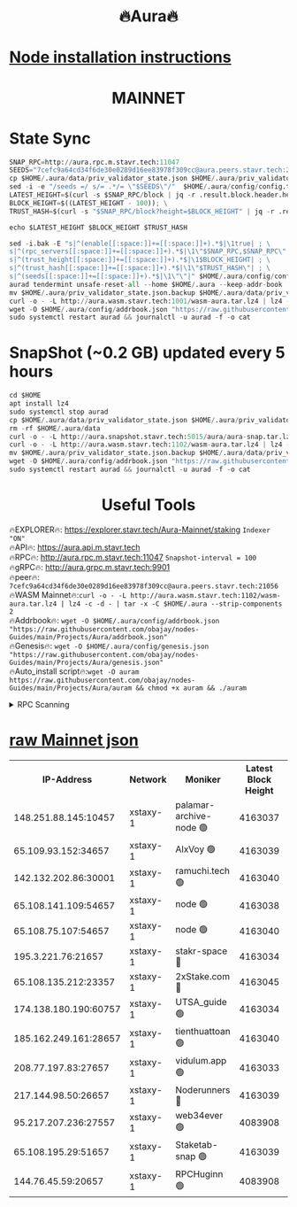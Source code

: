 <h1 align="center"> 🔥Aura🔥</h1>

[Node installation instructions](https://github.com/obajay/nodes-Guides/tree/main/Projects/Aura)
=
<h1 align="center"> MAINNET</h1>


# State Sync
```python
SNAP_RPC=http://aura.rpc.m.stavr.tech:11047
SEEDS="7cefc9a64cd34f6de30e0289d16ee83978f309cc@aura.peers.stavr.tech:21056"
cp $HOME/.aura/data/priv_validator_state.json $HOME/.aura/priv_validator_state.json.backup
sed -i -e "/seeds =/ s/= .*/= \"$SEEDS\"/"  $HOME/.aura/config/config.toml
LATEST_HEIGHT=$(curl -s $SNAP_RPC/block | jq -r .result.block.header.height); \
BLOCK_HEIGHT=$((LATEST_HEIGHT - 100)); \
TRUST_HASH=$(curl -s "$SNAP_RPC/block?height=$BLOCK_HEIGHT" | jq -r .result.block_id.hash)

echo $LATEST_HEIGHT $BLOCK_HEIGHT $TRUST_HASH

sed -i.bak -E "s|^(enable[[:space:]]+=[[:space:]]+).*$|\1true| ; \
s|^(rpc_servers[[:space:]]+=[[:space:]]+).*$|\1\"$SNAP_RPC,$SNAP_RPC\"| ; \
s|^(trust_height[[:space:]]+=[[:space:]]+).*$|\1$BLOCK_HEIGHT| ; \
s|^(trust_hash[[:space:]]+=[[:space:]]+).*$|\1\"$TRUST_HASH\"| ; \
s|^(seeds[[:space:]]+=[[:space:]]+).*$|\1\"\"|" $HOME/.aura/config/config.toml
aurad tendermint unsafe-reset-all --home $HOME/.aura --keep-addr-book
mv $HOME/.aura/priv_validator_state.json.backup $HOME/.aura/data/priv_validator_state.json
curl -o - -L http://aura.wasm.stavr.tech:1001/wasm-aura.tar.lz4 | lz4 -c -d - | tar -x -C $HOME/.aura --strip-components 2
wget -O $HOME/.aura/config/addrbook.json "https://raw.githubusercontent.com/obajay/nodes-Guides/main/Projects/Aura/addrbook.json"
sudo systemctl restart aurad && journalctl -u aurad -f -o cat
```
# SnapShot (~0.2 GB) updated every 5 hours
```python
cd $HOME
apt install lz4
sudo systemctl stop aurad
cp $HOME/.aura/data/priv_validator_state.json $HOME/.aura/priv_validator_state.json.backup
rm -rf $HOME/.aura/data
curl -o - -L http://aura.snapshot.stavr.tech:5015/aura/aura-snap.tar.lz4 | lz4 -c -d - | tar -x -C $HOME/.aura --strip-components 2
curl -o - -L http://aura.wasm.stavr.tech:1102/wasm-aura.tar.lz4 | lz4 -c -d - | tar -x -C $HOME/.aura --strip-components 2
mv $HOME/.aura/priv_validator_state.json.backup $HOME/.aura/data/priv_validator_state.json
wget -O $HOME/.aura/config/addrbook.json "https://raw.githubusercontent.com/obajay/nodes-Guides/main/Projects/Aura/addrbook.json"
sudo systemctl restart aurad && journalctl -u aurad -f -o cat
```

 <h1 align="center"> Useful Tools</h1>

🔥EXPLORER🔥:     https://explorer.stavr.tech/Aura-Mainnet/staking        `Indexer "ON"` \
🔥API🔥:          https://aura.api.m.stavr.tech \
🔥RPC🔥:          http://aura.rpc.m.stavr.tech:11047              `Snapshot-interval = 100` \
🔥gRPC🔥:         http://aura.grpc.m.stavr.tech:9901 \
🔥peer🔥:         `7cefc9a64cd34f6de30e0289d16ee83978f309cc@aura.peers.stavr.tech:21056` \
🔥WASM Mainnet🔥:`curl -o - -L http://aura.wasm.stavr.tech:1102/wasm-aura.tar.lz4 | lz4 -c -d - | tar -x -C $HOME/.aura --strip-components 2` \
🔥Addrbook🔥:  `wget -O $HOME/.aura/config/addrbook.json "https://raw.githubusercontent.com/obajay/nodes-Guides/main/Projects/Aura/addrbook.json"` \
🔥Genesis🔥:  `wget -O $HOME/.aura/config/genesis.json "https://raw.githubusercontent.com/obajay/nodes-Guides/main/Projects/Aura/genesis.json"` \
🔥Auto_install script🔥:`wget -O auram https://raw.githubusercontent.com/obajay/nodes-Guides/main/Projects/Aura/auram && chmod +x auram && ./auram`

<details>
<summary>RPC Scanning</summary>

<h2 align="center"> We scan nodes in real time every 4 hours. And we provide the final result of RPC endpoints.
We cannot influence the operation of these nodes in any way. </h2>


```python
If Voting Power is higher than 0 --> then the Node is a validator of the network and may be subject to attack and be a potential threat to the chain.
```
```python
We marked such validators with a red symbol
```

</details>

[raw Mainnet json](https://rpc-check.auram.stavr.tech/auram/rpcauram_result.json)
=



<table><tr><th>IP-Address</th><th>Network</th><th>Moniker</th><th>Latest Block Height</th><th>Earliest Block Height</th><th>Catching Up</th><th>Tx Index</th><th>Voting Power</th><th>Scan Time</th></tr><tr><td>148.251.88.145:10457</td><td>xstaxy-1</td><td>palamar-archive-node 🟢</td><td>4163037</td><td>1</td><td>False</td><td>on</td><td>0</td><td>2023-12-19T21:52:31.174176110UTC</td></tr><tr><td>65.109.93.152:34657</td><td>xstaxy-1</td><td>AlxVoy 🟢</td><td>4163039</td><td>1</td><td>False</td><td>on</td><td>0</td><td>2023-12-19T21:52:42.572329260UTC</td></tr><tr><td>142.132.202.86:30001</td><td>xstaxy-1</td><td>ramuchi.tech 🟢</td><td>4163040</td><td>1</td><td>False</td><td>on</td><td>0</td><td>2023-12-19T21:52:45.596352449UTC</td></tr><tr><td>65.108.141.109:54657</td><td>xstaxy-1</td><td>node 🟢</td><td>4163038</td><td>151001</td><td>False</td><td>on</td><td>0</td><td>2023-12-19T21:52:33.535676023UTC</td></tr><tr><td>65.108.75.107:54657</td><td>xstaxy-1</td><td>node 🟢</td><td>4163040</td><td>151001</td><td>False</td><td>on</td><td>0</td><td>2023-12-19T21:52:50.356296140UTC</td></tr><tr><td>195.3.221.76:21657</td><td>xstaxy-1</td><td>stakr-space 🔴</td><td>4163034</td><td>864001</td><td>False</td><td>on</td><td>2000010</td><td>2023-12-19T21:52:11.850323096UTC</td></tr><tr><td>65.108.135.212:23357</td><td>xstaxy-1</td><td>2xStake.com 🔴</td><td>4163045</td><td>1292001</td><td>False</td><td>off</td><td>500059</td><td>2023-12-19T21:53:18.101517351UTC</td></tr><tr><td>174.138.180.190:60757</td><td>xstaxy-1</td><td>UTSA_guide 🟢</td><td>4163034</td><td>2058001</td><td>False</td><td>on</td><td>0</td><td>2023-12-19T21:52:12.489317808UTC</td></tr><tr><td>185.162.249.161:28657</td><td>xstaxy-1</td><td>tienthuattoan 🟢</td><td>4163040</td><td>2511001</td><td>False</td><td>on</td><td>0</td><td>2023-12-19T21:52:45.869600998UTC</td></tr><tr><td>208.77.197.83:27657</td><td>xstaxy-1</td><td>vidulum.app 🟢</td><td>4163033</td><td>3205801</td><td>False</td><td>on</td><td>0</td><td>2023-12-19T21:52:07.375058892UTC</td></tr><tr><td>217.144.98.50:26657</td><td>xstaxy-1</td><td>Noderunners 🔴</td><td>4163039</td><td>3416001</td><td>False</td><td>off</td><td>2019490</td><td>2023-12-19T21:52:45.317300246UTC</td></tr><tr><td>95.217.207.236:27557</td><td>xstaxy-1</td><td>web34ever 🟢</td><td>4083908</td><td>3529001</td><td>False</td><td>off</td><td>0</td><td>2023-12-19T21:52:54.859673560UTC</td></tr><tr><td>65.108.195.29:51657</td><td>xstaxy-1</td><td>Staketab-snap 🟢</td><td>4163039</td><td>3761101</td><td>False</td><td>off</td><td>0</td><td>2023-12-19T21:52:42.151838433UTC</td></tr><tr><td>144.76.45.59:20657</td><td>xstaxy-1</td><td>RPCHuginn 🟢</td><td>4083908</td><td>3962157</td><td>False</td><td>on</td><td>0</td><td>2023-12-19T21:52:42.874054649UTC</td></tr></table>
